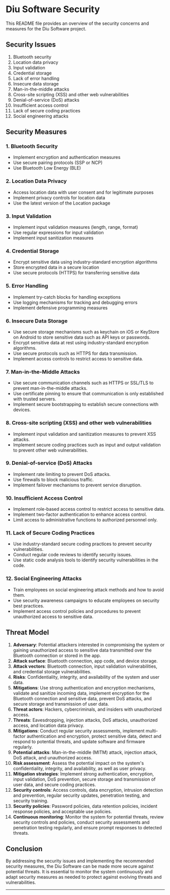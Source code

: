# Diu Software Security

This README file provides an overview of the security concerns and measures for the Diu Software project.

## Security Issues

1. Bluetooth security
2. Location data privacy
3. Input validation
4. Credential storage
5. Lack of error handling
6. Insecure data storage
7. Man-in-the-middle attacks
8. Cross-site scripting (XSS) and other web vulnerabilities
9. Denial-of-service (DoS) attacks
10. Insufficient access control
11. Lack of secure coding practices
12. Social engineering attacks

## Security Measures

### 1. Bluetooth Security

- Implement encryption and authentication measures
- Use secure pairing protocols (SSP or NCP)
- Use Bluetooth Low Energy (BLE)

### 2. Location Data Privacy

- Access location data with user consent and for legitimate purposes
- Implement privacy controls for location data
- Use the latest version of the Location package

### 3. Input Validation

- Implement input validation measures (length, range, format)
- Use regular expressions for input validation
- Implement input sanitization measures

### 4. Credential Storage

- Encrypt sensitive data using industry-standard encryption algorithms
- Store encrypted data in a secure location
- Use secure protocols (HTTPS) for transferring sensitive data

### 5. Error Handling

- Implement try-catch blocks for handling exceptions
- Use logging mechanisms for tracking and debugging errors
- Implement defensive programming measures

### 6. Insecure Data Storage

- Use secure storage mechanisms such as keychain on iOS or KeyStore on Android to store sensitive data such as API keys or passwords.
- Encrypt sensitive data at rest using industry-standard encryption algorithms.
- Use secure protocols such as HTTPS for data transmission.
- Implement access controls to restrict access to sensitive data.

### 7. Man-in-the-Middle Attacks

- Use secure communication channels such as HTTPS or SSL/TLS to prevent man-in-the-middle attacks.
- Use certificate pinning to ensure that communication is only established with trusted servers.
- Implement secure bootstrapping to establish secure connections with devices.

### 8. Cross-site scripting (XSS) and other web vulnerabilities

- Implement input validation and sanitization measures to prevent XSS attacks.
- Implement secure coding practices such as input and output validation to prevent other web vulnerabilities.

### 9. Denial-of-service (DoS) Attacks

- Implement rate limiting to prevent DoS attacks.
- Use firewalls to block malicious traffic.
- Implement failover mechanisms to prevent service disruption.

### 10. Insufficient Access Control

- Implement role-based access control to restrict access to sensitive data.
- Implement two-factor authentication to enhance access control.
- Limit access to administrative functions to authorized personnel only.

### 11. Lack of Secure Coding Practices

- Use industry-standard secure coding practices to prevent security vulnerabilities.
- Conduct regular code reviews to identify security issues.
- Use static code analysis tools to identify security vulnerabilities in the code.

### 12. Social Engineering Attacks

- Train employees on social engineering attack methods and how to avoid them.
- Use security awareness campaigns to educate employees on security best practices.
- Implement access control policies and procedures to prevent unauthorized access to sensitive data.

## Threat Model

1. **Adversary**: Potential attackers interested in compromising the system or gaining unauthorized access to sensitive data transmitted over the Bluetooth connection or stored in the app.
2. **Attack surface**: Bluetooth connection, app code, and device storage.
3. **Attack vectors**: Bluetooth connection, input validation vulnerabilities, and credential storage vulnerabilities.
4. **Risks**: Confidentiality, integrity, and availability of the system and user data.
5. **Mitigations**: Use strong authentication and encryption mechanisms, validate and sanitize incoming data, implement encryption for the Bluetooth connection and sensitive data, prevent DoS attacks, and secure storage and transmission of user data.
6. **Threat actors**: Hackers, cybercriminals, and insiders with unauthorized access.
7. **Threats**: Eavesdropping, injection attacks, DoS attacks, unauthorized access, and location data privacy.
8. **Mitigations**: Conduct regular security assessments, implement multi-factor authentication and encryption, protect sensitive data, detect and respond to potential threats, and update software and firmware regularly.
9. **Potential attacks**: Man-in-the-middle (MITM) attack, injection attack, DoS attack, and unauthorized access.
10. **Risk assessment**: Assess the potential impact on the system's confidentiality, integrity, and availability, as well as user privacy.
11. **Mitigation strategies**: Implement strong authentication, encryption, input validation, DoS prevention, secure storage and transmission of user data, and secure coding practices.
12. **Security controls**: Access controls, data encryption, intrusion detection and prevention, regular security updates, penetration testing, and security training.
13. **Security policies**: Password policies, data retention policies, incident response policies, and acceptable use policies.
14. **Continuous monitoring**: Monitor the system for potential threats, review security controls and policies, conduct security assessments and penetration testing regularly, and ensure prompt responses to detected threats.

## Conclusion

By addressing the security issues and implementing the recommended security measures, the Diu Software can be made more secure against potential threats. It is essential to monitor the system continuously and adapt security measures as needed to protect against evolving threats and vulnerabilities.

---
